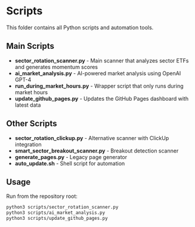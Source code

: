# Scripts

This folder contains all Python scripts and automation tools.

## Main Scripts

- **sector_rotation_scanner.py** - Main scanner that analyzes sector ETFs and generates momentum scores
- **ai_market_analysis.py** - AI-powered market analysis using OpenAI GPT-4
- **run_during_market_hours.py** - Wrapper script that only runs during market hours
- **update_github_pages.py** - Updates the GitHub Pages dashboard with latest data

## Other Scripts

- **sector_rotation_clickup.py** - Alternative scanner with ClickUp integration
- **smart_sector_breakout_scanner.py** - Breakout detection scanner
- **generate_pages.py** - Legacy page generator
- **auto_update.sh** - Shell script for automation

## Usage

Run from the repository root:
```bash
python3 scripts/sector_rotation_scanner.py
python3 scripts/ai_market_analysis.py
python3 scripts/update_github_pages.py
```
